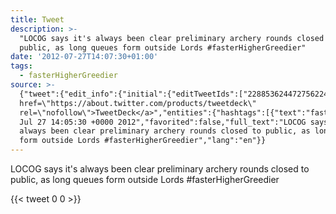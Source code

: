 ```yaml
---
title: Tweet
description: >-
  "LOCOG says it's always been clear preliminary archery rounds closed to
  public, as long queues form outside Lords #fasterHigherGreedier"
date: '2012-07-27T14:07:30+01:00'
tags:
  - fasterHigherGreedier
source: >-
  {"tweet":{"edit_info":{"initial":{"editTweetIds":["228853624472756224"],"editableUntil":"2012-07-27T15:05:30.626Z","editsRemaining":"5","isEditEligible":true}},"retweeted":false,"source":"<a
  href=\"https://about.twitter.com/products/tweetdeck\"
  rel=\"nofollow\">TweetDeck</a>","entities":{"hashtags":[{"text":"fasterHigherGreedier","indices":["113","134"]}],"symbols":[],"user_mentions":[],"urls":[]},"display_text_range":["0","134"],"favorite_count":"0","id_str":"228853624472756224","truncated":false,"retweet_count":"0","id":"228853624472756224","created_at":"Fri
  Jul 27 14:05:30 +0000 2012","favorited":false,"full_text":"LOCOG says it's
  always been clear preliminary archery rounds closed to public, as long queues
  form outside Lords #fasterHigherGreedier","lang":"en"}}
---
```

LOCOG says it's always been clear preliminary archery rounds closed to public, as long queues form outside Lords #fasterHigherGreedier
    
{{< tweet 0 0 >}}
    
